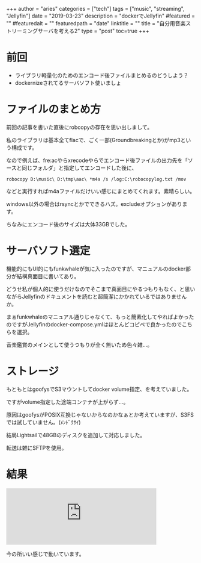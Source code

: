 +++
author = "aries"
categories = ["tech"]
tags = ["music", "streaming", "Jellyfin"]
date = "2019-03-23"
description = "dockerでJellyfin"
#featured = ""
#featuredalt = ""
featuredpath = "date"
linktitle = ""
title = "自分用音楽ストリーミングサーバを考える2"
type = "post"
toc=true
+++


# 前回

- ライブラリ軽量化のためのエンコード後ファイルまとめるのどうしよう？
- dockernizeされてるサーバソフト使いましょ

# ファイルのまとめ方

前回の記事を書いた直後にrobcopyの存在を思い出しまして。

私のライブラリは基本全てflacで、ごく一部(Groundbreakingとか)がmp3という構成です。

なので例えば、fre:acやらxrecodeやらでエンコード後ファイルの出力先を「ソースと同じフォルダ」と指定してエンコードした後に、

```
robocopy D:\music\ D:\tmp\aac\ *m4a /s /log:C:\robocopylog.txt /mov
```

などと実行すればm4aファイルだけいい感じにまとめてくれます。素晴らしい。

windows以外の場合はrsyncとかでできるハズ。excludeオプションがあります。

ちなみにエンコード後のサイズは大体33GBでした。

# サーバソフト選定

機能的にもUI的にもfunkwhaleが気に入ったのですが、マニュアルのdocker部分が結構真面目に書いてあり。

どうせ私が個人的に使うだけなのでそこまで真面目にやるつもりもなく、と思いながらJellyfinのドキュメントを読むと超簡潔にかかれているではありませんか。

まぁfunkwhaleのマニュアル通りじゃなくて、もっと簡素化してやればよかったのですがJellyfinのdocker-compose.ymlはほとんどコピペで良かったのでこちらを選択。

音楽鑑賞のメインとして使うつもりが全く無いため色々雑…。

# ストレージ

もともとはgoofysでS3マウントしてdocker volume指定、を考えていました。

ですがvolume指定した途端コンテナが上がらず…。

原因はgoofysがPOSIX互換じゃないからなのかなぁとか考えていますが、S3FSでは試していません。(ﾒﾝﾄﾞｸｻｲ)

結局Lightsailで48GBのディスクを追加して対応しました。

転送は雑にSFTPを使用。

# 結果

<iframe src="https://mstdn.asterism.xyz/@aries/101793797909643640/embed" class="mastodon-embed" style="max-width: 100%; border: 0" width="400" allowfullscreen="allowfullscreen"></iframe><script src="https://mstdn.asterism.xyz/embed.js" async="async"></script>

今の所いい感じで動いています。



